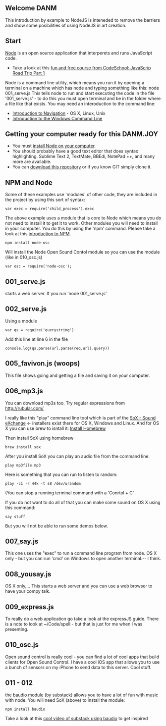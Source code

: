 Welcome DANM
------------

This introduction by example to NodeJS is inteneded to remove the barriers and show some posibilities of using NodeJS in art creation.

Start
-----

[Node](http://nodejs.org) is an open source application that interperets and runs JavaScript code.
  * Take a look at this [fun and free course from CodeSchool: JavaScrip Road Trip Part 1](http://www.codeschool.com/courses/javascript-road-trip-part-1)
  
Node is a command line utility, which means you run it by opening a terminal on a machine which has node and typing something like this:
  node 001_serve.js
This tells node to run and start executing the code in the file '001_serve.js' - to do this you must open terminal and be in the folder where a file like that exists. You may need an interoduction to the command line:
* [Introduction to Navigation](http://linuxcommand.org/lts0020.php) - OS X, Linux, Unix
* [Introduction to the Windows Command Line](http://www.bleepingcomputer.com/tutorials/windows-command-prompt-introduction/)

Getting your computer ready for this DANM.JOY
---------------------------------------------

* You must [install Node on your computer](http://nodejs.org/download/).
* You should probably have a good text editor that does syntax highlighting.
  Sublime Text 2, TextMate, BBEdi, NotePad ++, and many more are available.
* You can [download this repository](https://github.com/lyle/DANM.JOY/archive/master.zip) or if you know GIT simply clone it.

NPM and Node
------------

Some of these examples use 'modules' of other code, they are included in the project by using this sort of syntax:

    var exec = require('child_process').exec
The above example uses a module that is core to Node which means you do not need to install it to get it to work. Other modules you will need to install in your computer. You do this by using the 'npm' command. Please take a look at this [introduction to NPM](https://npmjs.org/doc/npm.html).

    npm install node-osc
Will install the Node Open Sound Contol module so you can use the module (like in 010_osc.js)

    var osc = require('node-osc');

001_serve.js
------------
starts a web server. If you run 'node 001_serve.js'

002_serve.js
------------
Using a module

    var qs = require('querystring')
Add this line at line 6 in the file

    console.log(qs.parse(url.parse(req.url).query))

005_favivon.js (woops)
--------------
  This file shows going and getting a file and saving it on your computer.

006_mp3.js
----------
You can download mp3s too.
Try regular expressions from http://rubular.com/

I really like this "play" command line tool which is part of the [SoX - Sound eXchange](http://sox.sourceforge.net/) <- installers exist there for OS X, Windows and Linux.
And for OS X you can use brew to isntall it:
[Install Homebrew](https://github.com/mxcl/homebrew/wiki/installation)

Then install SoX using homebrew

    brew install sox

After you install SoX you can play an audio file from the command line:

    play mp3file.mp3
Here is something that you can run to listen to random:

    play -c1 -r 44k -t s8 /dev/urandom
(You can stop a running terminal command with a 'Conrtol + C'

If you do not want to do all of that you can make some sound on OS X using this command:

    say stuff
But you will not be able to run some demos below.

007_say.js
----------
This one uses the "exec" to run a command line program from node. OS X only - but you can run 'cmd' on Windows to open another terminal.-- I think.

008_yousay.js
-------------
OS X only,... This starts a web server and you can use a web browser to have your compy talk.

009_express.js
--------------
To really do a web application go take a look at the expressJS guide. There is a note to look at ~/Code/spell - but that is just for me when I was presenting.

010_osc.js
----------
Open sound control is really cool - you can find a lot of cool apps that build clients for Open Sound Control. I have a cool iOS app that allows you to use a bunch of sensors on my iPhone to send data to this server. Cool stuff.

011 - 012
---------
the [baudio module](https://github.com/substack/baudio) (by substack) allows you to have a lot of fun with music with node. You will need SoX (above) to install the module:

    npm install baudio
Take a look at this [cool video of substack using baudio](https://www.youtube.com/watch?v=2oz_SwhBixs) to get inspired




